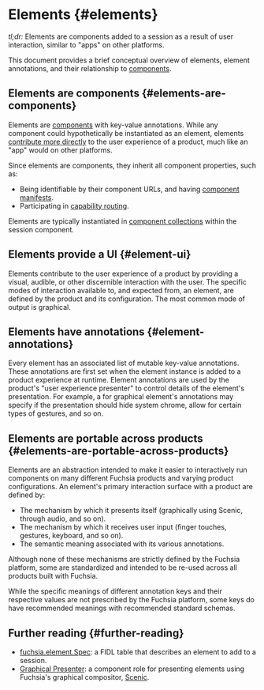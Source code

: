 # Elements {#elements}

*tl;dr:* Elements are components added to a session as a result of user
interaction, similar to "apps" on other platforms.

This document provides a brief conceptual overview of elements, element
annotations, and their relationship to [components][doc-component].

## Elements are components {#elements-are-components}

Elements are [components][doc-component] with key-value annotations. While any
component could hypothetically be instantiated as an element, elements
[contribute more directly](#element-ui) to the user experience of a product,
much like an "app" would on other platforms.

Since elements are components, they inherit all component properties, such as:

* Being identifiable by their component URLs, and having
[component manifests][doc-component-manifest].
* Participating in [capability routing][doc-capability-routing].

Elements are typically instantiated in [component
collections][doc-component-collection] within the session component.

## Elements provide a UI {#element-ui}

Elements contribute to the user experience of a product by providing a visual,
audible, or other discernible interaction with the user. The specific modes of
interaction available to, and expected from, an element, are defined by the
product and its configuration. The most common mode of output is graphical.

## Elements have annotations {#element-annotations}

Every element has an associated list of mutable key-value annotations. These
annotations are first set when the element instance is added to a product
experience at runtime. Element annotations are used by the product's "user
experience presenter" to control details of the element's presentation. For
example, a for graphical element's annotations may specify if the presentation
should hide system chrome, allow for certain types of gestures, and so on.

## Elements are portable across products {#elements-are-portable-across-products}

Elements are an abstraction intended to make it easier to interactively run
components on many different Fuchsia products and varying product
configurations. An element's primary interaction surface with a product are
defined by:

* The mechanism by which it presents itself (graphically using Scenic, through
  audio, and so on).
* The mechanism by which it receives user input (finger touches, gestures,
  keyboard, and so on).
* The semantic meaning associated with its various annotations.

Although none of these mechanisms are strictly defined by the Fuchsia platform,
some are standardized and intended to be re-used across all products built with
Fuchsia.

While the specific meanings of different annotation keys and their
respective values are not prescribed by the Fuchsia platform, some keys do
have recommended meanings with recommended standard schemas.

## Further reading {#further-reading}

* [fuchsia.element.Spec][sdk-element-spec]: a FIDL table that describes an element to add to a session.
* [Graphical Presenter][sdk-graphical-presenter]: a component role 
  for presenting elements using Fuchsia's graphical compositor,
  [Scenic][doc-scenic].

[doc-component]: /docs/concepts/components/v2/introduction.md
[doc-component-manifest]: /docs/concepts/components/v2/component_manifests.md
[doc-capability-routing]: /docs/concepts/components/v2/topology.md#capability-routing
[doc-scenic]: /docs/concepts/ui/scenic/index.md
[doc-component-collection]: /docs/concepts/components/v2/realms.md#collections
[doc-graphical-presenter]: /docs/concepts/session/graphical_presenter.md
[sdk-graphical-presenter]: /sdk/fidl/fuchsia.element/graphical_presenter.fidl
[sdk-element-spec]: /sdk/fidl/fuchsia.element/element_manager.fidl
